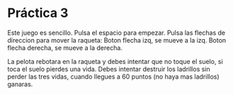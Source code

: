  # Práctica 3
Este juego es sencillo.
Pulsa el espacio para empezar.
Pulsa las flechas de direccion para mover la raqueta:
    Boton flecha izq, se mueve a la izq.
    Boton flecha derecha, se mueve a la derecha.

La pelota rebotara en la raqueta y debes intentar que no toque el suelo, si toca el suelo pierdes una vida.
Debes intentar destruir los ladrillos sin perder las tres vidas, cuando llegues a 60 puntos (no haya mas ladrillos) ganaras.